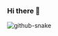 ### Hi there 👋

<!--
**DanialPersian/DanialPersian** is a ✨ _special_ ✨ repository because its `README.md` (this file) appears on your GitHub profile.

Here are some ideas to get you started:

- 🔭 I’m currently working on C# and Arduino devices
- 🌱 I’m currently learning Robotics and Artifical Intelligence 
- 👯 I’m looking to collaborate on some projects
- 🤔 I’m looking for help with looking for an intership or summer internship
- 💬 Ask me about anything
- 📫 How to reach me: you can email 
- ⚡ Fun fact: I love geography and learning about other countries , i have a passion for cars,computers and tehnology
-->
<picture>
  <source media="(prefers-color-scheme: dark)" srcset="github-snake-dark.svg" />
  <source media="(prefers-color-scheme: light)" srcset="github-snake.svg" />
  <img alt="github-snake" src="github-snake.svg" />
</picture>
